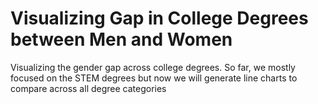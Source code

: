 # Visualizing Gap in College Degrees between Men and Women
Visualizing the gender gap across college degrees. So far, we mostly focused on the STEM degrees but now we will generate line charts to compare across all degree categories
